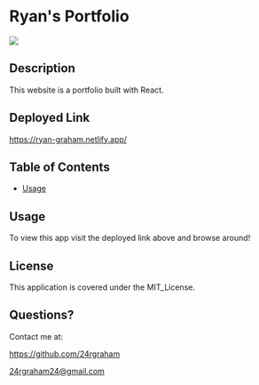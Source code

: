  # Ryan's Portfolio 
![](https://img.shields.io/badge/License-MIT_License-blue) 
 
## Description

This website is a portfolio built with React.

## Deployed Link

https://ryan-graham.netlify.app/
 
## Table of Contents 
 - [Usage](#usage) 


## Usage
 
To view this app visit the deployed link above and browse around!


## License

This application is covered under the MIT_License.

## Questions? 

Contact me at: 

https://github.com/24rgraham 

24rgraham24@gmail.com 